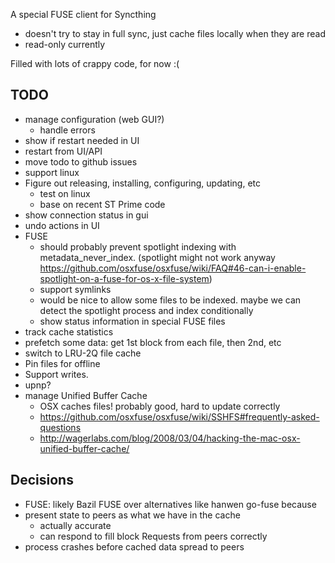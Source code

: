 A special FUSE client for Syncthing

- doesn't try to stay in full sync, just cache files locally when they are read
- read-only currently

Filled with lots of crappy code, for now :(

TODO
----

- manage configuration (web GUI?)
  - handle errors
- show if restart needed in UI
- restart from UI/API
- move todo to github issues
- support linux
- Figure out releasing, installing, configuring, updating, etc
  - test on linux
  - base on recent ST Prime code
- show connection status in gui
- undo actions in UI
- FUSE
  - should probably prevent spotlight indexing with metadata_never_index. (spotlight might not work anyway https://github.com/osxfuse/osxfuse/wiki/FAQ#46-can-i-enable-spotlight-on-a-fuse-for-os-x-file-system)
  - support symlinks
  - would be nice to allow some files to be indexed. maybe we can detect the spotlight process and index conditionally
  - show status information in special FUSE files
- track cache statistics
- prefetch some data: get 1st block from each file, then 2nd, etc
- switch to LRU-2Q file cache
- Pin files for offline
- Support writes.
- upnp?
- manage Unified Buffer Cache
  - OSX caches files! probably good, hard to update correctly
  - https://github.com/osxfuse/osxfuse/wiki/SSHFS#frequently-asked-questions
  - http://wagerlabs.com/blog/2008/03/04/hacking-the-mac-osx-unified-buffer-cache/

Decisions
---------

- FUSE: likely Bazil FUSE over alternatives like hanwen go-fuse because 
- present state to peers as what we have in the cache
  - actually accurate
  - can respond to fill block Requests from peers correctly
- process crashes before cached data spread to peers